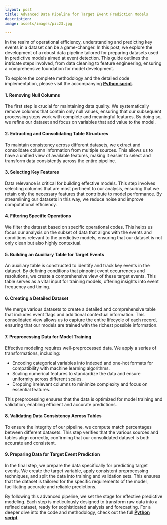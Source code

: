```yaml
---
layout: post
title: Advanced Data Pipeline for Target Event Prediction Models
description:
image: assets/images/pic23.jpg  

---  
```


<!-- Content -->  
In the realm of operational efficiency, understanding and predicting key events in a dataset can be a game-changer. In this post, we explore the development of a robust data pipeline tailored for preparing datasets used in predictive models aimed at event detection. This guide outlines the intricate steps involved, from data cleaning to feature engineering, ensuring a comprehensive foundation for model development.

To explore the complete methodology and the detailed code implementation, please visit the accompanying <a href="https://github.com/placenciohid/Resume/blob/c0dc780310c6bd22ec55cbfea843eda426c4d0b9/Data_PipeLine_for_Event_Prediction.py"><b>Python script</b></a>.

<h4>1. Removing Null Columns</h4>

The first step is crucial for maintaining data quality. We systematically remove columns that contain only null values, ensuring that our subsequent processing steps work with complete and meaningful features. By doing so, we refine our dataset and focus on variables that add value to the model.

<h4>2. Extracting and Consolidating Table Structures</h4>

To maintain consistency across different datasets, we extract and consolidate column information from multiple sources. This allows us to have a unified view of available features, making it easier to select and transform data consistently across the entire pipeline.

<h4>3. Selecting Key Features</h4>

Data relevance is critical for building effective models. This step involves selecting columns that are most pertinent to our analysis, ensuring that we retain only the necessary features that contribute to model performance. By streamlining our datasets in this way, we reduce noise and improve computational efficiency.

<h4>4. Filtering Specific Operations</h4>

We filter the dataset based on specific operational codes. This helps us focus our analysis on the subset of data that aligns with the events and conditions relevant to the predictive models, ensuring that our dataset is not only clean but also highly contextual.

<h4>5. Building an Auxiliary Table for Target Events</h4>

An auxiliary table is constructed to identify and track key events in the dataset. By defining conditions that pinpoint event occurrences and resolutions, we create a comprehensive view of these target events. This table serves as a vital input for training models, offering insights into event frequency and timing.

<h4>6. Creating a Detailed Dataset</h4>

We merge various datasets to create a detailed and comprehensive table that includes event flags and additional contextual information. This consolidated view allows us to capture the entire lifecycle of each record, ensuring that our models are trained with the richest possible information.

<h4>7. Preprocessing Data for Model Training</h4>

Effective modeling requires well-preprocessed data. We apply a series of transformations, including:
- Encoding categorical variables into indexed and one-hot formats for compatibility with machine learning algorithms.
- Scaling numerical features to standardize the data and ensure uniformity across different scales.
- Dropping irrelevant columns to minimize complexity and focus on essential features.

This preprocessing ensures that the data is optimized for model training and validation, enabling efficient and accurate predictions.

<h4>8. Validating Data Consistency Across Tables</h4>

To ensure the integrity of our pipeline, we compute match percentages between different datasets. This step verifies that the various sources and tables align correctly, confirming that our consolidated dataset is both accurate and consistent.

<h4>9. Preparing Data for Target Event Prediction</h4>

In the final step, we prepare the data specifically for predicting target events. We create the target variable, apply consistent preprocessing techniques, and split the data into training and validation sets. This ensures that the dataset is tailored for the specific requirements of the model, facilitating accurate and reliable predictions.

By following this advanced pipeline, we set the stage for effective predictive modeling. Each step is meticulously designed to transform raw data into a refined dataset, ready for sophisticated analysis and forecasting. For a deeper dive into the code and methodology, check out the full <a href="https://github.com/placenciohid/Resume/blob/c0dc780310c6bd22ec55cbfea843eda426c4d0b9/Data_PipeLine_for_Event_Prediction.py"><b>Python script</b></a>.
